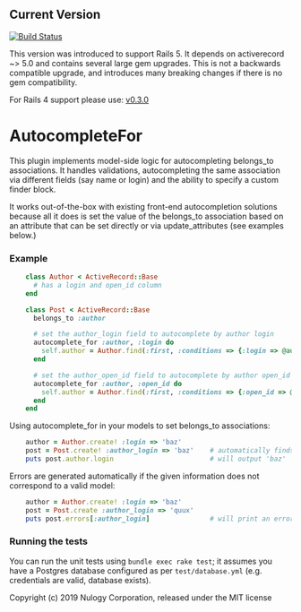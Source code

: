## Current Version

[![Build Status](https://travis-ci.org/nulogy/autocomplete_for.svg?branch=master)](https://travis-ci.org/nulogy/autocomplete_for)

This version was introduced to support Rails 5. It depends on activerecord ~> 5.0 and contains several large gem upgrades.
This is not a backwards compatible upgrade, and introduces many breaking changes if there is no gem compatibility.

For Rails 4 support please use: [v0.3.0](https://github.com/nulogy/autocomplete_for/tree/v0.3.0)

AutocompleteFor
===============

This plugin implements model-side logic for autocompleting belongs_to associations.  It handles validations, autocompleting the same association via different fields (say name or login) and the ability to specify a custom finder block.

It works out-of-the-box with existing front-end autocompletion solutions because all it does is set the value of the belongs_to association based on an attribute that can be set directly or via update_attributes (see examples below.)

### Example

```ruby
    class Author < ActiveRecord::Base
      # has a login and open_id column
    end

    class Post < ActiveRecord::Base
      belongs_to :author

      # set the author_login field to autocomplete by author login
      autocomplete_for :author, :login do
        self.author = Author.find(:first, :conditions => {:login => @author_login})
      end

      # set the author_open_id field to autocomplete by author open_id
      autocomplete_for :author, :open_id do
        self.author = Author.find(:first, :conditions => {:open_id => @author_open_id})
      end
    end
```

Using autocomplete_for in your models to set belongs_to associations:

```ruby
    author = Author.create! :login => 'baz'
    post = Post.create! :author_login => 'baz'    # automatically finds the author with the login 'baz'
    puts post.author.login                        # will output 'baz'
```

Errors are generated automatically if the given information does not correspond to a valid model:

```ruby
    author = Author.create! :login => 'baz'
    post = Post.create :author_login => 'quux'
    puts post.errors[:author_login]               # will print an error message
```

### Running the tests
You can run the unit tests using `bundle exec rake test`; it assumes you have a Postgres database
configured as per `test/database.yml` (e.g. credentials are valid, database exists).

Copyright (c) 2019 Nulogy Corporation, released under the MIT license
